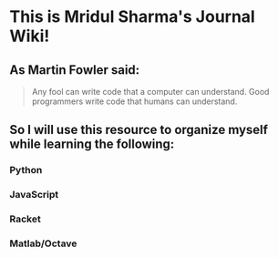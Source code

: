# This is Mridul Sharma's Journal Wiki!

## As Martin Fowler said:
> Any fool can write code that a computer can understand. 
> Good programmers write code that humans can understand.

## So I will use this resource to organize myself while learning the following: 
### Python 
### JavaScript
### Racket
### Matlab/Octave
